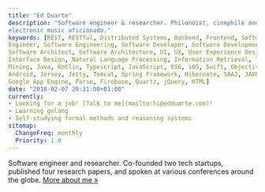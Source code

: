 ```yaml
---
title: "Ed Duarte"
description: "Software engineer & researcher. Philonoist, cinephile and
electronic music aficionado."
keywords: [REST, RESTful, Distributed Systems, Backend, Frontend, Software
Engineer, Software Engineering, Software Developer, Software Development,
Software Architect, Software Architecture, UI, UX, User Experience Design, User
Interface Design, Natural Language Processing, Information Retrieval, Text
Mining, Java, Kotlin, Typescript, JavaScript, ES6, iOS, Swift, Objective-C,
Android, Jersey, Jetty, Tomcat, Spring Framework, Hibernate, SAAJ, JAXB, XSLT,
Google App Engine, Parse, Firebase, Quartz, jQuery, HTML]
date: "2018-02-07 20:31:00+01:00"
currently:
- Looking for a job! [Talk to me](mailto:hi@edduarte.com)!
- Learning golang
- Self-studying formal methods and reasoning systems
sitemap:
  ChangeFreq: monthly
  Priority: 1.0
---
```


Software engineer and researcher. Co-founded two tech startups, published four
research papers, and spoken at various conferences around the globe. [More about
me »](/about/)
